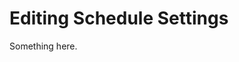 [title]: # (Editing Schedule Settings)
[tags]: # (XXX)
[priority]: # (2955)
# Editing Schedule Settings
Something here.
